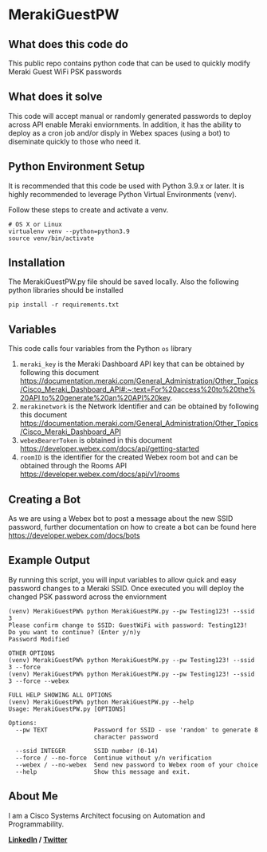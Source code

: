 # MerakiGuestPW

## What does this code do

This public repo contains python code that can be used to quickly modify Meraki Guest WiFi PSK passwords


## What does it solve

This code will accept manual or randomly generated passwords to deploy across API enable Meraki enviornments. In addition, it has the ability to deploy as a cron job and/or disply in Webex spaces (using a bot) to diseminate quickly to those who need it.


## Python Environment Setup

It is recommended that this code be used with Python 3.9.x or later.
It is highly recommended to leverage Python Virtual Environments (venv).

Follow these steps to create and activate a venv.
```
# OS X or Linux
virtualenv venv --python=python3.9
source venv/bin/activate
```

## Installation
The MerakiGuestPW.py file should be saved locally.
Also the following python libraries should be installed
```
pip install -r requirements.txt
```

## Variables
This code calls four variables from the Python `os` library
1) `meraki_key` is the Meraki Dashboard API key that can be obtained by following this document
https://documentation.meraki.com/General_Administration/Other_Topics/Cisco_Meraki_Dashboard_API#:~:text=For%20access%20to%20the%20API,to%20generate%20an%20API%20key.
2) `merakinetwork` is the Network Identifier and can be obtained by following this document
https://documentation.meraki.com/General_Administration/Other_Topics/Cisco_Meraki_Dashboard_API
3) `webexBearerToken` is obtained in this document
https://developer.webex.com/docs/api/getting-started
4) `roomID` is the identifier for the created Webex room bot and can be obtained through the Rooms API
https://developer.webex.com/docs/api/v1/rooms

## Creating a Bot
As we are using a Webex bot to post a message about the new SSID password, further documentation on how to create a bot can be found here
https://developer.webex.com/docs/bots

## Example Output
By running this script, you will input variables to allow quick and easy password changes to a Meraki SSID.
Once executed you will deploy the changed PSK password across the enviornment

```
(venv) MerakiGuestPW% python MerakiGuestPW.py --pw Testing123! --ssid 3
Please confirm change to SSID: GuestWiFi with password: Testing123!
Do you want to continue? (Enter y/n)y
Password Modified

OTHER OPTIONS
(venv) MerakiGuestPW% python MerakiGuestPW.py --pw Testing123! --ssid 3 --force
(venv) MerakiGuestPW% python MerakiGuestPW.py --pw Testing123! --ssid 3 --force --webex

FULL HELP SHOWING ALL OPTIONS
(venv) MerakiGuestPW% python MerakiGuestPW.py --help
Usage: MerakiGuestPW.py [OPTIONS]

Options:
  --pw TEXT             Password for SSID - use 'random' to generate 8
                        character password

  --ssid INTEGER        SSID number (0-14)
  --force / --no-force  Continue without y/n verification
  --webex / --no-webex  Send new password to Webex room of your choice
  --help                Show this message and exit.

```

## About Me
I am a Cisco Systems Architect focusing on Automation and Programmability.

**<a href="https://www.linkedin.com/in/patrickrockholz/" rel="nofollow">LinkedIn</a> / <a href="https://twitter.com/patrickrockholz" rel="nofollow">Twitter</a>**
